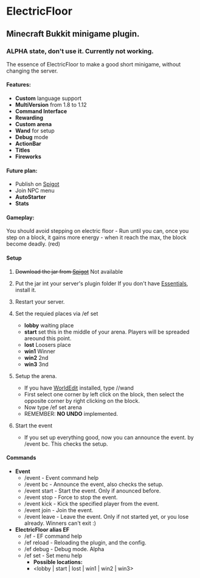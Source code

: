 # ElectricFloor
## Minecraft Bukkit minigame plugin.
### ALPHA state, don't use it. Currently not working.

The essence of ElectricFloor to make a good short minigame, without changing the server.

#### Features:
* **Custom** language support
* **MultiVersion** from 1.8 to 1.12
* **Command Interface**
* **Rewarding**
* **Custom arena**
* **Wand** for setup
* **Debug** mode
* **ActionBar**
* **Titles**
* **Fireworks**

#### Future plan:
* Publish on [Spigot](https://spigotmc.org)
* Join NPC menu
* **AutoStarter**
* **Stats**

#### Gameplay:

You should avoid stepping on electric floor - Run until you can, once you step on a block, it gains more energy - when it reach the max, the block become deadly. (red)

#### Setup

1. ~~Download the jar from [Spigot](https://spigotmc.org)~~ Not available

2. Put the jar int your server's plugin folder
If you don't have [Essentials](https://dev.bukkit.org/projects/essentials), install it.

3. Restart your server.

4. Set the requied places via /ef set <location>
     - **lobby** waiting place
     - **start** set this in the middle of your arena.
     Players will be spreaded areound this point.
     - **lost** Loosers place
     - **win1** Winner
     - **win2** 2nd
     - **win3** 3nd
     
5. Setup the arena.
     * If you have [WorldEdit](https://dev.bukkit.org/projects/worldedit) installed, type //wand
     * First select one corner by left click on the block, then select the opposite corner by right clicking on the block.
     * Now type /ef set arena
     * REMEMBER: **NO UNDO** implemented.
     
6. Start the event
     - If you set up everything good, now you can announce the event. by /event bc. This checks the setup.

#### Commands

* **Event**
     - /event \- Event command help
     - /event bc \- Announce the event, also checks the setup.
     - /event start \- Start the event. Only if anounced before.
     - /event stop \- Force to stop the event.
     - /event kick <player> \- Kick the specified player from the event.
     - /event join \- Join the event.
     - /event leave \- Leave the event. Only if not started yet, or you lose already. Winners can't exit :)
* **ElectricFloor alias EF**
     - /ef \- EF command help
     - /ef reload \- Reloading the plugin, and the config.
     - /ef debug \- Debug mode. Alpha
     - /ef set \- Set menu help
          * **Possible locations:**
          * <lobby | start | lost | win1 | win2 | win3>
